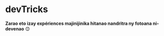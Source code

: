 # devTricks

**Zarao eto izay expériences majinijinika hitanao nandritra ny fotoana ni-devenao** :blush:

